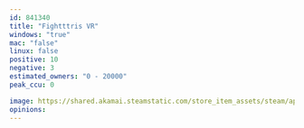 ```yaml
---
id: 841340
title: "Fightttris VR"
windows: "true"
mac: "false"
linux: false
positive: 10
negative: 3
estimated_owners: "0 - 20000"
peak_ccu: 0

image: https://shared.akamai.steamstatic.com/store_item_assets/steam/apps/841340/header.jpg?t=1551265481
opinions:
---
```

